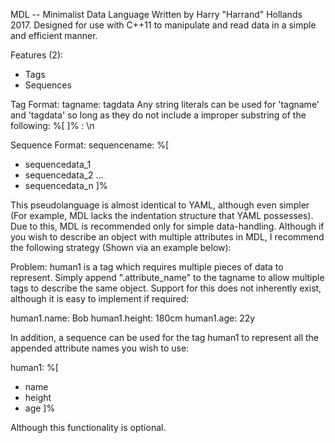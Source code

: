 MDL -- Minimalist Data Language
Written by Harry "Harrand" Hollands 2017.
Designed for use with C++11 to manipulate and read data in a simple and efficient manner.

Features (2):
- Tags
- Sequences

Tag Format:
tagname: tagdata
Any string literals can be used for 'tagname' and 'tagdata' so long as they do not include a improper substring of the following:
%[
]%
:
\n

Sequence Format:
sequencename: %[
- sequencedata_1
- sequencedata_2
	...
- sequencedata_n
]%

This pseudolanguage is almost identical to YAML, although even simpler (For example, MDL lacks the indentation structure that YAML possesses).
Due to this, MDL is recommended only for simple data-handling. Although if you wish to describe an object with multiple attributes in MDL, I recommend the following strategy (Shown via an example below):

Problem:
human1 is a tag which requires multiple pieces of data to represent. Simply append ".attribute_name" to the tagname to allow multiple tags to describe the same object. Support for this does not inherently exist, although it is easy to implement if required:

human1.name: Bob
human1.height: 180cm
human1.age: 22y

In addition, a sequence can be used for the tag human1 to represent all the appended attribute names you wish to use:

human1: %[
- name
- height
- age
]%

Although this functionality is optional.
